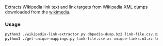 Extracts Wikipedia link text and link targets from Wikipedia XML dumps downloaded from the [wikimedia](https://meta.wikimedia.org/wiki/Data_dumps).

### Usage

```bash
python3 ./wikipedia-link-extractor.py dbpedia-dump.bz2 link-file.csv.xz
python3 ./get-unique-mappings.py link-file.csv.xz unique-links.n3.xz turtle
```

